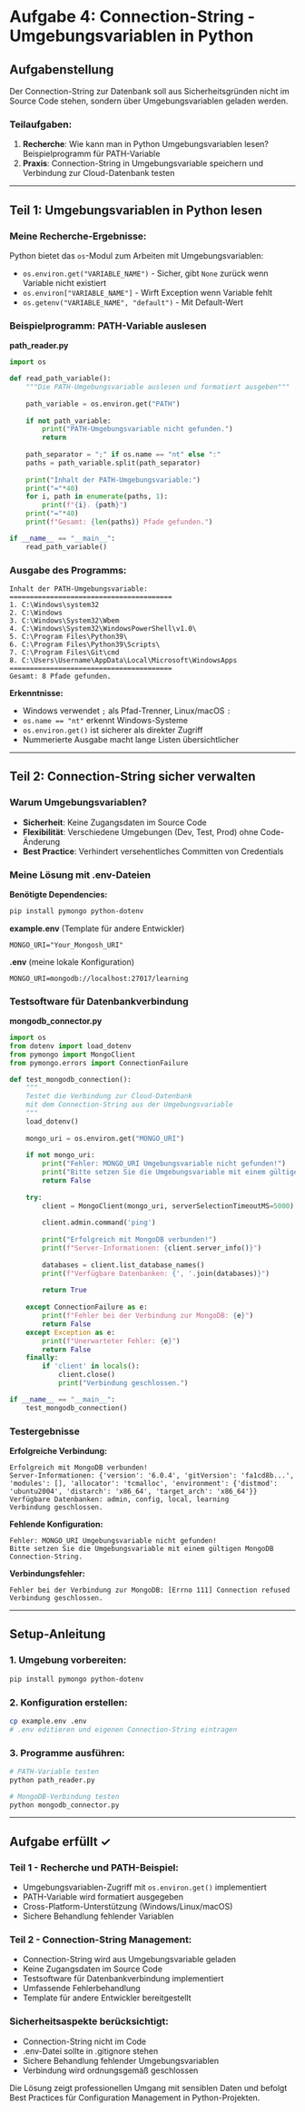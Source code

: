 # Aufgabe 4: Connection-String - Umgebungsvariablen in Python

## Aufgabenstellung
Der Connection-String zur Datenbank soll aus Sicherheitsgründen nicht im Source Code stehen, sondern über Umgebungsvariablen geladen werden.

### Teilaufgaben:
1. **Recherche**: Wie kann man in Python Umgebungsvariablen lesen? Beispielprogramm für PATH-Variable
2. **Praxis**: Connection-String in Umgebungsvariable speichern und Verbindung zur Cloud-Datenbank testen

---

## Teil 1: Umgebungsvariablen in Python lesen

### Meine Recherche-Ergebnisse:
Python bietet das `os`-Modul zum Arbeiten mit Umgebungsvariablen:
- `os.environ.get("VARIABLE_NAME")` - Sicher, gibt `None` zurück wenn Variable nicht existiert
- `os.environ["VARIABLE_NAME"]` - Wirft Exception wenn Variable fehlt
- `os.getenv("VARIABLE_NAME", "default")` - Mit Default-Wert

### Beispielprogramm: PATH-Variable auslesen

**path_reader.py**
```python
import os

def read_path_variable():
    """Die PATH-Umgebungsvariable auslesen und formatiert ausgeben"""
    
    path_variable = os.environ.get("PATH")
    
    if not path_variable:
        print("PATH-Umgebungsvariable nicht gefunden.")
        return
    
    path_separator = ";" if os.name == "nt" else ":"
    paths = path_variable.split(path_separator)
    
    print("Inhalt der PATH-Umgebungsvariable:")
    print("="*40)
    for i, path in enumerate(paths, 1):
        print(f"{i}. {path}")
    print("="*40)
    print(f"Gesamt: {len(paths)} Pfade gefunden.")

if __name__ == "__main__":
    read_path_variable()
```

### Ausgabe des Programms:
```
Inhalt der PATH-Umgebungsvariable:
========================================
1. C:\Windows\system32
2. C:\Windows
3. C:\Windows\System32\Wbem
4. C:\Windows\System32\WindowsPowerShell\v1.0\
5. C:\Program Files\Python39\
6. C:\Program Files\Python39\Scripts\
7. C:\Program Files\Git\cmd
8. C:\Users\Username\AppData\Local\Microsoft\WindowsApps
========================================
Gesamt: 8 Pfade gefunden.
```

**Erkenntnisse:**
- Windows verwendet `;` als Pfad-Trenner, Linux/macOS `:`
- `os.name == "nt"` erkennt Windows-Systeme
- `os.environ.get()` ist sicherer als direkter Zugriff
- Nummerierte Ausgabe macht lange Listen übersichtlicher

---

## Teil 2: Connection-String sicher verwalten

### Warum Umgebungsvariablen?
- **Sicherheit**: Keine Zugangsdaten im Source Code
- **Flexibilität**: Verschiedene Umgebungen (Dev, Test, Prod) ohne Code-Änderung
- **Best Practice**: Verhindert versehentliches Committen von Credentials

### Meine Lösung mit .env-Dateien

**Benötigte Dependencies:**
```bash
pip install pymongo python-dotenv
```

**example.env** (Template für andere Entwickler)
```env
MONGO_URI="Your_Mongosh_URI"
```

**.env** (meine lokale Konfiguration)
```env
MONGO_URI=mongodb://localhost:27017/learning
```

### Testsoftware für Datenbankverbindung

**mongodb_connector.py**
```python
import os
from dotenv import load_dotenv
from pymongo import MongoClient
from pymongo.errors import ConnectionFailure

def test_mongodb_connection():
    """
    Testet die Verbindung zur Cloud-Datenbank 
    mit dem Connection-String aus der Umgebungsvariable
    """
    load_dotenv()
    
    mongo_uri = os.environ.get("MONGO_URI")
    
    if not mongo_uri:
        print("Fehler: MONGO_URI Umgebungsvariable nicht gefunden!")
        print("Bitte setzen Sie die Umgebungsvariable mit einem gültigen MongoDB Connection-String.")
        return False
    
    try:
        client = MongoClient(mongo_uri, serverSelectionTimeoutMS=5000)
        
        client.admin.command('ping')
        
        print("Erfolgreich mit MongoDB verbunden!")
        print(f"Server-Informationen: {client.server_info()}")
        
        databases = client.list_database_names()
        print(f"Verfügbare Datenbanken: {', '.join(databases)}")
        
        return True
        
    except ConnectionFailure as e:
        print(f"Fehler bei der Verbindung zur MongoDB: {e}")
        return False
    except Exception as e:
        print(f"Unerwarteter Fehler: {e}")
        return False
    finally:
        if 'client' in locals():
            client.close()
            print("Verbindung geschlossen.")

if __name__ == "__main__":
    test_mongodb_connection()
```

### Testergebnisse

**Erfolgreiche Verbindung:**
```
Erfolgreich mit MongoDB verbunden!
Server-Informationen: {'version': '6.0.4', 'gitVersion': 'fa1cd8b...', 'modules': [], 'allocator': 'tcmalloc', 'environment': {'distmod': 'ubuntu2004', 'distarch': 'x86_64', 'target_arch': 'x86_64'}}
Verfügbare Datenbanken: admin, config, local, learning
Verbindung geschlossen.
```

**Fehlende Konfiguration:**
```
Fehler: MONGO_URI Umgebungsvariable nicht gefunden!
Bitte setzen Sie die Umgebungsvariable mit einem gültigen MongoDB Connection-String.
```

**Verbindungsfehler:**
```
Fehler bei der Verbindung zur MongoDB: [Errno 111] Connection refused
Verbindung geschlossen.
```

---

## Setup-Anleitung

### 1. Umgebung vorbereiten:
```bash
pip install pymongo python-dotenv
```

### 2. Konfiguration erstellen:
```bash
cp example.env .env
# .env editieren und eigenen Connection-String eintragen
```

### 3. Programme ausführen:
```bash
# PATH-Variable testen
python path_reader.py

# MongoDB-Verbindung testen  
python mongodb_connector.py
```

---

## Aufgabe erfüllt ✓

### Teil 1 - Recherche und PATH-Beispiel:
- Umgebungsvariablen-Zugriff mit `os.environ.get()` implementiert
- PATH-Variable wird formatiert ausgegeben
- Cross-Platform-Unterstützung (Windows/Linux/macOS)
- Sichere Behandlung fehlender Variablen

### Teil 2 - Connection-String Management:
- Connection-String wird aus Umgebungsvariable geladen  
- Keine Zugangsdaten im Source Code
- Testsoftware für Datenbankverbindung implementiert
- Umfassende Fehlerbehandlung
- Template für andere Entwickler bereitgestellt

### Sicherheitsaspekte berücksichtigt:
- Connection-String nicht im Code
- .env-Datei sollte in .gitignore stehen
- Sichere Behandlung fehlender Umgebungsvariablen
- Verbindung wird ordnungsgemäß geschlossen

Die Lösung zeigt professionellen Umgang mit sensiblen Daten und befolgt Best Practices für Configuration Management in Python-Projekten.